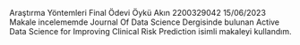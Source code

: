 Araştırma Yöntemleri Final Ödevi
Öykü Akın 2200329042
15/06/2023
Makale incelememde Journal Of Data Science Dergisinde bulunan Active Data Science for Improving Clinical Risk Prediction isimli makaleyi kullandım.


